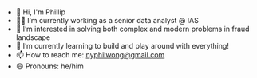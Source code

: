 ### 

* 👋 Hi, I'm Phillip
* 👨‍💻 I’m currently working as a senior data analyst @ IAS
* 🔭 I’m interested in solving both complex and modern problems in fraud landscape
* 🌱 I’m currently learning to build and play around with everything!
* 📫 How to reach me: nyphilwong@gmail.com
* 😄 Pronouns: he/him
<!--
**nyphilwong/nyphilwong** is a ✨ _special_ ✨ repository because its `README.md` (this file) appears on your GitHub profile.

Here are some ideas to get you started:

- 🔭 I’m currently working on ...
- 🌱 I’m currently learning ...
- 👯 I’m looking to collaborate on ...
- 🤔 I’m looking for help with ...
- 💬 Ask me about ...
- 📫 How to reach me: ...
- 😄 Pronouns: ...
- ⚡ Fun fact: ...
-->
